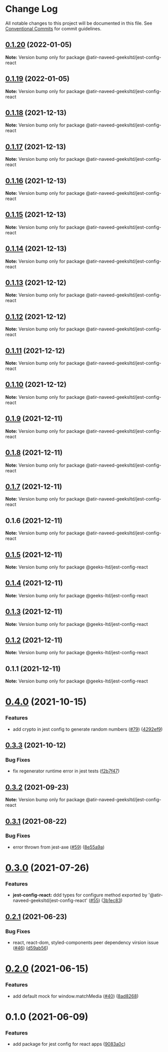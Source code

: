 # Change Log

All notable changes to this project will be documented in this file.
See [Conventional Commits](https://conventionalcommits.org) for commit guidelines.

## [0.1.20](https://github.com/atir-naveed-geeksltd/react-config/compare/@atir-naveed-geeksltd/jest-config-react@0.1.19...@atir-naveed-geeksltd/jest-config-react@0.1.20) (2022-01-05)

**Note:** Version bump only for package @atir-naveed-geeksltd/jest-config-react





## [0.1.19](https://github.com/atir-naveed-geeksltd/react-config/compare/@atir-naveed-geeksltd/jest-config-react@0.1.13...@atir-naveed-geeksltd/jest-config-react@0.1.19) (2022-01-05)

**Note:** Version bump only for package @atir-naveed-geeksltd/jest-config-react





## [0.1.18](https://github.com/atir-naveed-geeksltd/react-config/compare/@atir-naveed-geeksltd/jest-config-react@0.1.13...@atir-naveed-geeksltd/jest-config-react@0.1.18) (2021-12-13)

**Note:** Version bump only for package @atir-naveed-geeksltd/jest-config-react





## [0.1.17](https://github.com/atir-naveed-geeksltd/react-config/compare/@atir-naveed-geeksltd/jest-config-react@0.1.13...@atir-naveed-geeksltd/jest-config-react@0.1.17) (2021-12-13)

**Note:** Version bump only for package @atir-naveed-geeksltd/jest-config-react





## [0.1.16](https://github.com/atir-naveed-geeksltd/react-config/compare/@atir-naveed-geeksltd/jest-config-react@0.1.13...@atir-naveed-geeksltd/jest-config-react@0.1.16) (2021-12-13)

**Note:** Version bump only for package @atir-naveed-geeksltd/jest-config-react






## [0.1.15](https://github.com/atir-naveed-geeksltd/react-config/compare/@atir-naveed-geeksltd/jest-config-react@0.1.13...@atir-naveed-geeksltd/jest-config-react@0.1.15) (2021-12-13)

**Note:** Version bump only for package @atir-naveed-geeksltd/jest-config-react





## [0.1.14](https://github.com/atir-naveed-geeksltd/react-config/compare/@atir-naveed-geeksltd/jest-config-react@0.1.13...@atir-naveed-geeksltd/jest-config-react@0.1.14) (2021-12-13)

**Note:** Version bump only for package @atir-naveed-geeksltd/jest-config-react





## [0.1.13](https://github.com/atir-naveed-geeksltd/react-config/compare/@atir-naveed-geeksltd/jest-config-react@0.1.12...@atir-naveed-geeksltd/jest-config-react@0.1.13) (2021-12-12)

**Note:** Version bump only for package @atir-naveed-geeksltd/jest-config-react





## [0.1.12](https://github.com/atir-naveed-geeksltd/react-config/compare/@atir-naveed-geeksltd/jest-config-react@0.1.11...@atir-naveed-geeksltd/jest-config-react@0.1.12) (2021-12-12)

**Note:** Version bump only for package @atir-naveed-geeksltd/jest-config-react





## [0.1.11](https://github.com/atir-naveed-geeksltd/react-config/compare/@atir-naveed-geeksltd/jest-config-react@0.1.10...@atir-naveed-geeksltd/jest-config-react@0.1.11) (2021-12-12)

**Note:** Version bump only for package @atir-naveed-geeksltd/jest-config-react





## [0.1.10](https://github.com/atir-naveed-geeksltd/react-config/compare/@atir-naveed-geeksltd/jest-config-react@0.1.9...@atir-naveed-geeksltd/jest-config-react@0.1.10) (2021-12-12)

**Note:** Version bump only for package @atir-naveed-geeksltd/jest-config-react





## [0.1.9](https://github.com/atir-naveed-geeksltd/react-config/compare/@atir-naveed-geeksltd/jest-config-react@0.1.8...@atir-naveed-geeksltd/jest-config-react@0.1.9) (2021-12-11)

**Note:** Version bump only for package @atir-naveed-geeksltd/jest-config-react





## [0.1.8](https://github.com/atir-naveed-geeksltd/react-config/compare/@atir-naveed-geeksltd/jest-config-react@0.1.7...@atir-naveed-geeksltd/jest-config-react@0.1.8) (2021-12-11)

**Note:** Version bump only for package @atir-naveed-geeksltd/jest-config-react





## [0.1.7](https://github.com/atir-naveed-geeksltd/react-config/compare/@atir-naveed-geeksltd/jest-config-react@0.1.6...@atir-naveed-geeksltd/jest-config-react@0.1.7) (2021-12-11)

**Note:** Version bump only for package @atir-naveed-geeksltd/jest-config-react





## 0.1.6 (2021-12-11)

**Note:** Version bump only for package @atir-naveed-geeksltd/jest-config-react






## [0.1.5](https://github.com/atir-naveed-geeksltd/react-config/compare/@geeks-ltd/jest-config-react@0.1.4...@geeks-ltd/jest-config-react@0.1.5) (2021-12-11)

**Note:** Version bump only for package @geeks-ltd/jest-config-react





## [0.1.4](https://github.com/atir-naveed-geeksltd/react-config/compare/@geeks-ltd/jest-config-react@0.1.3...@geeks-ltd/jest-config-react@0.1.4) (2021-12-11)

**Note:** Version bump only for package @geeks-ltd/jest-config-react





## [0.1.3](https://github.com/atir-naveed-geeksltd/react-config/compare/@geeks-ltd/jest-config-react@0.1.2...@geeks-ltd/jest-config-react@0.1.3) (2021-12-11)

**Note:** Version bump only for package @geeks-ltd/jest-config-react





## [0.1.2](https://github.com/atir-naveed-geeksltd/react-config/compare/@geeks-ltd/jest-config-react@0.1.1...@geeks-ltd/jest-config-react@0.1.2) (2021-12-11)

**Note:** Version bump only for package @geeks-ltd/jest-config-react





## 0.1.1 (2021-12-11)

**Note:** Version bump only for package @geeks-ltd/jest-config-react






# [0.4.0](https://github.com/medly/configs/compare/@atir-naveed-geeksltd/jest-config-react@0.3.3...@atir-naveed-geeksltd/jest-config-react@0.4.0) (2021-10-15)


### Features

* add crypto in jest config to generate random numbers ([#79](https://github.com/medly/configs/issues/79)) ([4292ef9](https://github.com/medly/configs/commit/4292ef9bd5d30a14bfec6c371deb8a9283f09f51))





## [0.3.3](https://github.com/medly/configs/compare/@atir-naveed-geeksltd/jest-config-react@0.3.2...@atir-naveed-geeksltd/jest-config-react@0.3.3) (2021-10-12)


### Bug Fixes

* fix regenerator runtime error in jest tests ([f2b7f47](https://github.com/medly/configs/commit/f2b7f47820df7317f67602ba53e9536cb585831f))





## [0.3.2](https://github.com/medly/configs/compare/@atir-naveed-geeksltd/jest-config-react@0.3.1...@atir-naveed-geeksltd/jest-config-react@0.3.2) (2021-09-23)

**Note:** Version bump only for package @atir-naveed-geeksltd/jest-config-react





## [0.3.1](https://github.com/medly/configs/compare/@atir-naveed-geeksltd/jest-config-react@0.3.0...@atir-naveed-geeksltd/jest-config-react@0.3.1) (2021-08-22)


### Bug Fixes

* error thrown from jest-axe ([#59](https://github.com/medly/configs/issues/59)) ([8e55a9a](https://github.com/medly/configs/commit/8e55a9acd4f51844d71d3193448defecc7544097))





# [0.3.0](https://github.com/medly/configs/compare/@atir-naveed-geeksltd/jest-config-react@0.2.1...@atir-naveed-geeksltd/jest-config-react@0.3.0) (2021-07-26)


### Features

* **jest-config-react:** ddd types for configure method exported by '@atir-naveed-geeksltd/jest-config-react' ([#55](https://github.com/medly/configs/issues/55)) ([3b1ec83](https://github.com/medly/configs/commit/3b1ec83c981a742d4ae3e3c0186d1d757e2c96b4))





## [0.2.1](https://github.com/medly/configs/compare/@atir-naveed-geeksltd/jest-config-react@0.2.0...@atir-naveed-geeksltd/jest-config-react@0.2.1) (2021-06-23)


### Bug Fixes

* react, react-dom, styled-components peer dependency virsion issue ([#46](https://github.com/medly/configs/issues/46)) ([d59ab56](https://github.com/medly/configs/commit/d59ab563076c1a835046ac9221f96fa4241f0b34))





# [0.2.0](https://github.com/medly/configs/compare/@atir-naveed-geeksltd/jest-config-react@0.1.0...@atir-naveed-geeksltd/jest-config-react@0.2.0) (2021-06-15)


### Features

* add default mock for window.matchMedia ([#40](https://github.com/medly/configs/issues/40)) ([8ad8268](https://github.com/medly/configs/commit/8ad8268a5e5e7bc37db4b9e7ea3a82b2c23065a4))





# 0.1.0 (2021-06-09)


### Features

* add package for jest config for react apps ([9083a0c](https://github.com/medly/configs/commit/9083a0c54af5cf0d9ad7c6d23a3e6d410ab30845))
